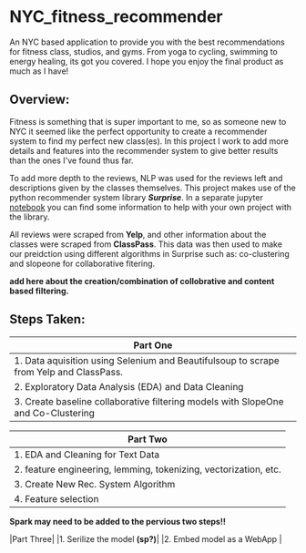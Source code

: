# NYC_fitness_recommender

An NYC based application to provide you with the best recommendations for fitness class, studios, and gyms. From yoga to cycling, swimming to energy healing, its got you covered. I hope you enjoy the final product as much as I have! 

## Overview:

Fitness is something that is super important to me, so as someone new to NYC it seemed like the perfect opportunity to create a recommender system to find my perfect new class(es). In this project I work to add more details and features into the recommender system to give better results than the ones I've found thus far. 

To add more depth to the reviews, NLP was used for the reviews left and descriptions given by the classes themselves. This project makes use of the python recommender system library _**Surprise**_. In a separate jupyter [notebook]() you can find some information to help with your own project with the library.

All reviews were scraped from **Yelp**, and other information about the classes were scraped from **ClassPass**. This data was then used to make our preidction using different algorithms in Surprise such as: co-clustering and slopeone for collaborative fitering.

**add here about the creation/combination of collobrative and content based filtering.**

## Steps Taken:

|Part One|
|-------------|
|1. Data aquisition using Selenium and Beautifulsoup to scrape from Yelp and ClassPass.|
|2. Exploratory Data Analysis (EDA) and Data Cleaning|
|3. Create baseline collaborative filtering models with SlopeOne and Co-Clustering|

|Part Two|
|--------|
|1. EDA and Cleaning for Text Data|
|2. feature engineering, lemming, tokenizing, vectorization, etc.|
|3. Create New Rec. System Algorithm|
|4. Feature selection |

**Spark may need to be added to the pervious two steps!!**

|Part Three|
|1. Serilize the model **(sp?)**|
|2. Embed model as a WebApp |


